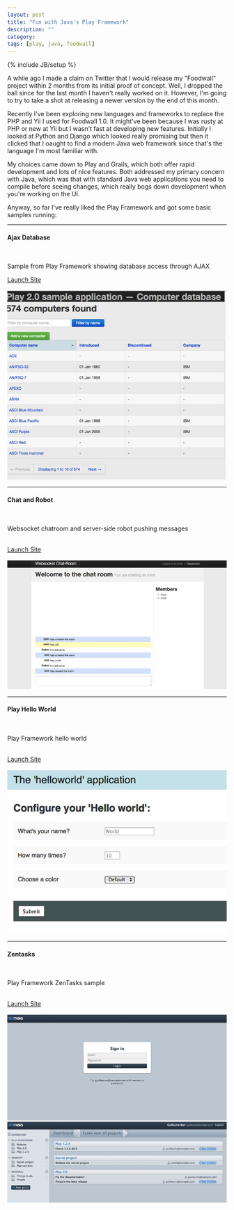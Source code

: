 ```yaml
---
layout: post
title: "Fun with Java's Play Framework"
description: ""
category: 
tags: [play, java, foodwall]
---
```

{% include JB/setup %}

A while ago I made a claim on Twitter that I would release my "Foodwall" project
within 2 months from its initial proof of concept. Well, I dropped the ball
since for the last month I haven't really worked on it. However, I'm going to
try to take a shot at releasing a newer version by the end of this month.

Recently I've been exploring new languages and frameworks to replace the PHP
and Yii I used for Foodwall 1.0. It might've been because I was rusty at PHP
or new at Yii but I wasn't fast at developing new features. Initially
I looked at Python and Django which looked really promising but then
it clicked that I oaught to find a modern Java web framework since that's the 
language I'm most familiar with.

My choices came down to Play and Grails, which both offer rapid development
and lots of nice features. Both addressed my primary concern with Java, which
was that with standard Java web applications you need to compile before
seeing changes, which really bogs down development when you're working on
the UI.

Anyway, so far I've really liked the Play Framework and got some basic 
samples running:

<hr>
<div class="row-fluid">
    <div class="span3">
        <h4>Ajax Database</h4>
        <br>
        <p>Sample from Play Framework showing database access through AJAX</p>
        <a href="http://www.minh.io:8081" target="_blank">Launch Site</a>
        <br>
    </div>  
    <br>
    <div class="span9">
        <img src="/assets/img/play/play_db1.jpg" alt="play_db1.jpg"/>
    </div>
</div>
<hr>
<div class="row-fluid">
    <div class="span3">
        <h4>Chat and Robot</h4>
        <br>
        <p>Websocket chatroom and server-side robot pushing messages</p>
        <br>
        <a href="http://www.minh.io:8082" target="_blank">Launch Site</a>
    </div>
    <br>
    <div class="span9">
        <img src="/assets/img/play/play_chat1.jpg" alt="play_chat1.jpg"/>
    </div>
</div>
<hr>
<div class="row-fluid">
    <div class="span3">
        <h4>Play Hello World</h4>
        <br>
        <p>Play Framework hello world</p>
        <br>
        <a href="http://www.minh.io:8083" target="_blank">Launch Site</a>
    </div>
    <br>
    <div class="span9">
        <img src="/assets/img/play/play_helloworld.jpg" alt="play_helloworld.jpg"/>
    </div>
</div>
<hr>
<div class="row-fluid">
    <div class="span3">
        <h4>Zentasks</h4>
        <br>
        <p>Play Framework ZenTasks sample</p>
        <br>
        <a href="http://www.minh.io:8084" target="_blank">Launch Site</a>
    </div>
    <br>
    <div class="span9">
        <img src="/assets/img/play/play_zentasks1.jpg" alt="play_zentasks1.jpg"/>
        <img src="/assets/img/play/play_zentasks2.jpg" alt="play_zentasks2.jpg" title="Play Zentasks2"/>
    </div>
</div>
